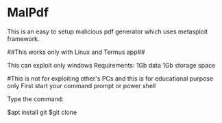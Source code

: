 # MalPdf

This is an easy to setup malicious pdf generator which uses metasploit framework.

##This works only with Linux and Termus app##

This can exploit only windows
Requirements:
      1Gb data
      1Gb storage space

#This is not for exploiting other's PCs and this is for educational purpose only
First start your command prompt or power shell

Type the command:

$apt install git
$git clone
